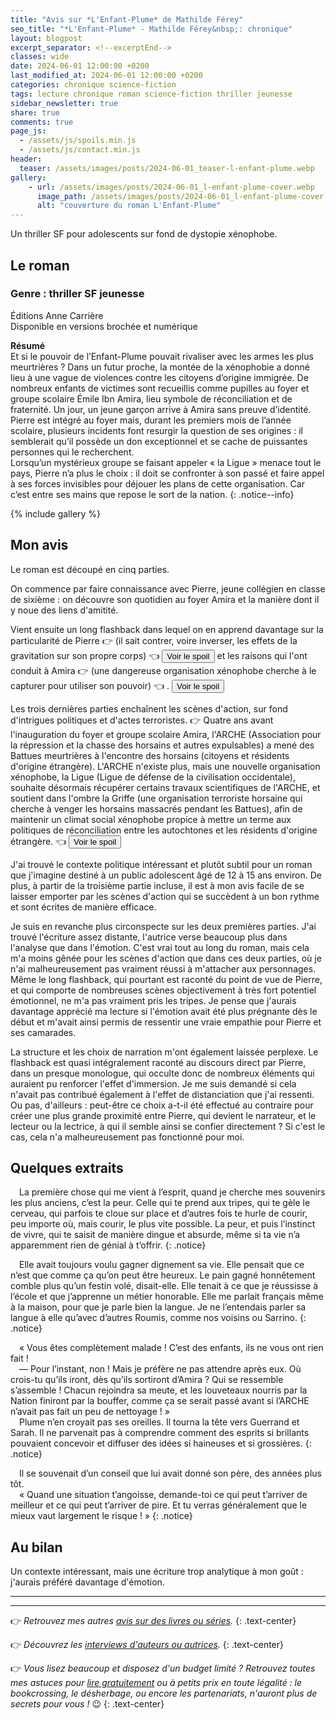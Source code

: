 ```yaml
---
title: "Avis sur *L'Enfant-Plume* de Mathilde Férey"
seo_title: "*L'Enfant-Plume* - Mathilde Férey&nbsp;: chronique"
layout: blogpost
excerpt_separator: <!--excerptEnd-->
classes: wide
date: 2024-06-01 12:00:00 +0200
last_modified_at: 2024-06-01 12:00:00 +0200
categories: chronique science-fiction
tags: lecture chronique roman science-fiction thriller jeunesse
sidebar_newsletter: true
share: true
comments: true
page_js:
  - /assets/js/spoils.min.js
  - /assets/js/contact.min.js
header:
  teaser: /assets/images/posts/2024-06-01_teaser-l-enfant-plume.webp
gallery:
    - url: /assets/images/posts/2024-06-01_l-enfant-plume-cover.webp
      image_path: /assets/images/posts/2024-06-01_l-enfant-plume-cover.webp
      alt: "couverture du roman L'Enfant-Plume"
---
```

Un thriller SF pour adolescents sur fond de dystopie xénophobe.
<!--excerptEnd-->


## Le roman

### Genre&nbsp;: thriller SF jeunesse

Éditions Anne Carrière<br />
Disponible en versions brochée et numérique

**Résumé**<br />
Et si le pouvoir de l’Enfant-Plume pouvait rivaliser avec les armes les plus meurtrières&nbsp;? Dans un futur proche, la montée de la xénophobie a donné lieu à une vague de violences contre les citoyens d’origine immigrée. De nombreux enfants de victimes sont recueillis comme pupilles au foyer et groupe scolaire Émile Ibn Amira, lieu symbole de réconciliation et de fraternité.
Un jour, un jeune garçon arrive à Amira sans preuve d’identité. Pierre est intégré au foyer mais, durant les premiers mois de l’année scolaire, plusieurs incidents font resurgir la question de ses origines&nbsp;: il semblerait qu’il possède un don exceptionnel et se cache de puissantes personnes qui le recherchent.<br/>
Lorsqu’un mystérieux groupe se faisant appeler «&nbsp;la Ligue&nbsp;» menace tout le pays, Pierre n’a plus le choix&nbsp;: il doit se confronter à son passé et faire appel à ses forces invisibles pour déjouer les plans de cette organisation. Car c’est entre ses mains que repose le sort de la nation.
{: .notice--info}

{% include gallery %}


## Mon avis

Le roman est découpé en cinq parties.

On commence par faire connaissance avec Pierre, jeune collégien en classe de sixième&nbsp;: on découvre son quotidien au foyer Amira et la manière dont il y noue des liens d'amitité.

Vient ensuite un long flashback dans lequel on en apprend davantage sur la particularité de Pierre
👉 <span id="MF-spoil-1" class="hidden" markdown="1">(il sait contrer, voire inverser, les effets de la gravitation sur son propre corps) 👈 </span>
<button target-id="#MF-spoil-1" class="btn btn--primary btn--small" onclick="toggle(this)">Voir le spoil</button>
et les raisons qui l'ont conduit à Amira
👉 <span id="MF-spoil-2" class="hidden" markdown="1">(une dangereuse organisation xénophobe cherche à le capturer pour utiliser son pouvoir) 👈 </span>.
<button target-id="#MF-spoil-2" class="btn btn--primary btn--small" onclick="toggle(this)">Voir le spoil</button>

Les trois dernières parties enchaînent les scènes d'action, sur fond d'intrigues politiques et d'actes terroristes.
👉 <span id="MF-spoil-3" class="hidden" markdown="1">Quatre ans avant l'inauguration du foyer et groupe scolaire Amira, l'ARCHE (Association pour la répression et la chasse des horsains et autres expulsables) a mené des Battues meurtrières à l'encontre des horsains (citoyens et résidents d'origine étrangère). L'ARCHE n'existe plus, mais une nouvelle organisation xénophobe, la Ligue (Ligue de défense de la civilisation occidentale), souhaite désormais récupérer certains travaux scientifiques de l'ARCHE, et soutient dans l'ombre la Griffe (une organisation terroriste horsaine qui cherche à venger les horsains massacrés pendant les Battues), afin de maintenir un climat social xénophobe propice à mettre un terme aux politiques de réconciliation entre les autochtones et les résidents d'origine étrangère. 👈 </span>
<button target-id="#MF-spoil-3" class="btn btn--primary btn--small" onclick="toggle(this)">Voir le spoil</button>

J'ai trouvé le contexte politique intéressant et plutôt subtil pour un roman que j'imagine destiné à un public adolescent âgé de 12 à 15&nbsp;ans environ. De plus, à partir de la troisième partie incluse, il est à mon avis facile de se laisser emporter par les scènes d'action qui se succèdent à un bon rythme et sont écrites de manière efficace.

Je suis en revanche plus circonspecte sur les deux premières parties. J'ai trouvé l'écriture assez distante, l'autrice verse beaucoup plus dans l'analyse que dans l'émotion. C'est vrai tout au long du roman, mais cela m'a moins gênée pour les scènes d'action que dans ces deux parties, où je n'ai malheureusement pas vraiment réussi à m'attacher aux personnages. Même le long flashback, qui pourtant est raconté du point de vue de Pierre, et qui comporte de nombreuses scènes objectivement à très fort potentiel émotionnel, ne m'a pas vraiment pris les tripes. Je pense que j'aurais davantage apprécié ma lecture si l'émotion avait été plus prégnante dès le début et m'avait ainsi permis de ressentir une vraie empathie pour Pierre et ses camarades.

La structure et les choix de narration m'ont également laissée perplexe. Le flashback est quasi intégralement raconté au discours direct par Pierre, dans un presque monologue, qui occulte donc de nombreux éléments qui auraient pu renforcer l'effet d'immersion. Je me suis demandé si cela n'avait pas contribué également à l'effet de distanciation que j'ai ressenti. Ou pas, d'ailleurs&nbsp;: peut-être ce choix a-t-il été effectué au contraire pour créer une plus grande proximité entre Pierre, qui devient le narrateur, et le lecteur ou la lectrice, à qui il semble ainsi se confier directement&nbsp;? Si c'est le cas, cela n'a malheureusement pas fonctionné pour moi.



## Quelques extraits

<span style="margin-left: 1em;"></span>La première chose qui me vient à l’esprit, quand je cherche mes souvenirs les plus anciens, c’est la peur. Celle qui te prend aux tripes, qui te gèle le cerveau, qui parfois te cloue sur place et d’autres fois te hurle de courir, peu importe où, mais courir, le plus vite possible. La peur, et puis l’instinct de vivre, qui te saisit de manière dingue et absurde, même si ta vie n’a apparemment rien de génial à t’offrir.
{: .notice}

<span style="margin-left: 1em;"></span>Elle avait toujours voulu gagner dignement sa vie. Elle pensait que ce n’est que comme ça qu’on peut être heureux. Le pain gagné honnêtement comble plus qu’un festin volé, disait-elle. Elle tenait à ce que je réussisse à l’école et que j’apprenne un métier honorable. Elle me parlait français même à la maison, pour que je parle bien la langue. Je ne l’entendais parler sa langue à elle qu’avec d’autres Roumis, comme nos voisins ou Sarrino.
{: .notice}

<span style="margin-left: 1em;"></span>«&nbsp;Vous êtes complètement malade&nbsp;! C’est des enfants, ils ne vous ont rien fait&nbsp;!<br/>
<span style="margin-left: 1em;"></span>—&nbsp;Pour l’instant, non&nbsp;! Mais je préfère ne pas attendre après eux. Où crois-tu qu’ils iront, dès qu’ils sortiront d’Amira&nbsp;? Qui se ressemble s’assemble&nbsp;! Chacun rejoindra sa meute, et les louveteaux nourris par la Nation finiront par la bouffer, comme ça se serait passé avant si l’ARCHE n’avait pas fait un peu de nettoyage&nbsp;!&nbsp;»<br/>
<span style="margin-left: 1em;"></span>Plume n’en croyait pas ses oreilles. Il tourna la tête vers Guerrand et Sarah. Il ne parvenait pas à comprendre comment des esprits si brillants pouvaient concevoir et diffuser des idées si haineuses et si grossières.
{: .notice}

<span style="margin-left: 1em;"></span>Il se souvenait d’un conseil que lui avait donné son père, des années plus tôt.<br/>
<span style="margin-left: 1em;"></span>«&nbsp;Quand une situation t’angoisse, demande-toi ce qui peut t’arriver de meilleur et ce qui peut t’arriver de pire. Et tu verras généralement que le mieux vaut largement le risque&nbsp;!&nbsp;»
{: .notice}



## Au bilan

Un contexte intéressant, mais une écriture trop analytique à mon goût&nbsp;: j'aurais préféré davantage d'émotion.

---
---
👉 *Retrouvez mes autres [avis sur des livres ou séries](/blog/tags#chronique).*
{: .text-center}

👉 *Découvrez les [interviews d'auteurs ou autrices](/blog/tags#interview).*
{: .text-center}

👉 *Vous lisez beaucoup et disposez d'un budget limité&nbsp;? Retrouvez toutes mes astuces pour [lire gratuitement](/lecture/2022/08/22/lire-gratuitement.html) ou à petits prix en toute légalité&nbsp;: le bookcrossing, le désherbage, ou encore les partenariats, n'auront plus de secrets pour vous&nbsp;!* 😉
{: .text-center}